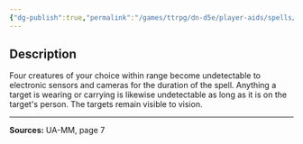 ```yaml
---
{"dg-publish":true,"permalink":"/games/ttrpg/dn-d5e/player-aids/spells/level-3/invisibility-to-camera-ua/","tags":["TTRPG/DND/5e","verbal","somatic","material","concentration","Spell"],"noteIcon":""}
---
```



## Description
Four creatures of your choice within range become undetectable to electronic sensors and cameras for the duration of the spell.
Anything a target is wearing or carrying is likewise undetectable as long as it is on the target's person.
The targets remain visible to vision.

---

**Sources:** UA-MM, page 7

